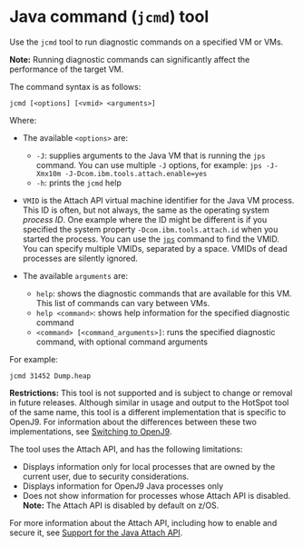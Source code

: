 ﻿<!--
* Copyright (c) 2017, 2019 IBM Corp. and others
*
* This program and the accompanying materials are made
* available under the terms of the Eclipse Public License 2.0
* which accompanies this distribution and is available at
* https://www.eclipse.org/legal/epl-2.0/ or the Apache
* License, Version 2.0 which accompanies this distribution and
* is available at https://www.apache.org/licenses/LICENSE-2.0.
*
* This Source Code may also be made available under the
* following Secondary Licenses when the conditions for such
* availability set forth in the Eclipse Public License, v. 2.0
* are satisfied: GNU General Public License, version 2 with
* the GNU Classpath Exception [1] and GNU General Public
* License, version 2 with the OpenJDK Assembly Exception [2].
*
* [1] https://www.gnu.org/software/classpath/license.html
* [2] http://openjdk.java.net/legal/assembly-exception.html
*
* SPDX-License-Identifier: EPL-2.0 OR Apache-2.0 OR GPL-2.0 WITH
* Classpath-exception-2.0 OR LicenseRef-GPL-2.0 WITH Assembly-exception
-->

# Java command (`jcmd`) tool

Use the `jcmd` tool to run diagnostic commands on a specified VM or VMs.

<i class="fa fa-pencil-square-o" aria-hidden="true"></i> **Note:** Running diagnostic commands can significantly affect the performance of the target VM.

The command syntax is as follows:

    jcmd [<options] [<vmid> <arguments>]

Where:

- The available `<options>` are:    
    - `-J`: supplies arguments to the Java VM that is running the `jps` command. You can use multiple `-J` options, for example: `jps -J-Xmx10m -J-Dcom.ibm.tools.attach.enable=yes`
    - `-h`: prints the `jcmd` help

- `VMID` is the Attach API virtual machine identifier for the Java VM process. This ID is often, but not always, the same as the operating system *process ID*. One example where the ID might be different is if you specified the system property `-Dcom.ibm.tools.attach.id` when you started the process. You can use the [`jps`](tool_jps.md) command to find the VMID. You can specify multiple VMIDs, separated by a space. VMIDs of dead processes are silently ignored.

- The available `arguments` are:

    - `help`: shows the diagnostic commands that are available for this VM. This list of commands can vary between VMs.
    - `help <command>`: shows help information for the specified diagnostic command
    - `<command> [<command_arguments>]`: runs the specified diagnostic command, with optional command arguments

For example:

  `jcmd 31452 Dump.heap`

<i class="fa fa-exclamation-triangle" aria-hidden="true"></i> **Restrictions:** This tool is not supported and is subject to change or removal in future releases. Although similar in usage and output to the HotSpot tool of the same name, this tool is a different implementation that is specific to OpenJ9. For information about the differences between these two implementations, see [Switching to OpenJ9](tool_migration.md).

The tool uses the Attach API, and has the following limitations:

- Displays information only for local processes that are owned by the current user, due to security considerations.
- Displays information for OpenJ9 Java processes only
- Does not show information for processes whose Attach API is disabled. <i class="fa fa-pencil-square-o" aria-hidden="true"></i> **Note:** The Attach API is disabled by default on z/OS.

For more information about the Attach API, including how to enable and secure it, see [Support for the Java Attach API](https://www.ibm.com/support/knowledgecenter/SSYKE2_8.0.0/com.ibm.java.vm.80.doc/docs/attachapi.html).


<!-- ==== END OF TOPIC ==== tool_jcmd.md ==== -->
